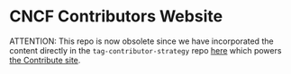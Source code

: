 # CNCF Contributors Website

ATTENTION: This repo is now obsolete since we have incorporated the content directly in the `tag-contributor-strategy` repo [here](https://github.com/cncf/tag-contributor-strategy/tree/main/website/content/contributors) which powers [the Contribute site](https://contribute.cncf.io/).